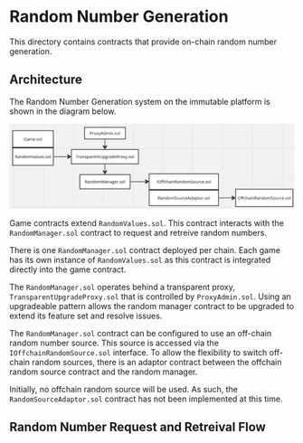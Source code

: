 # Random Number Generation

This directory contains contracts that provide on-chain random number generation.

## Architecture

The Random Number Generation system on the immutable platform is shown in the diagram below.

![Random number genration](./random-architecture.png)

Game contracts extend ```RandomValues.sol```. This contract interacts with the ```RandomManager.sol``` contract to request and retreive random numbers. 

There is one ```RandomManager.sol``` contract deployed per chain. Each game has its own instance of ```RandomValues.sol``` as this contract is integrated directly into the game contract. 

The ```RandomManager.sol``` operates behind a transparent proxy, ```TransparentUpgradeProxy.sol``` that is controlled by ```ProxyAdmin.sol```. Using an upgradeable pattern allows the random manager contract to be upgraded to extend its feature set and resolve issues. 

The ```RandomManager.sol``` contract can be configured to use an off-chain random number source. This source is accessed via the ```IOffchainRandomSource.sol``` interface. To allow the flexibility to switch off-chain random sources, there is an adaptor contract between the offchain random source contract and the random manager. 

Initially, no offchain random source will be used. As such, the ```RandomSourceAdaptor.sol``` contract has not been implemented at this time.


## Random Number Request and Retreival Flow
